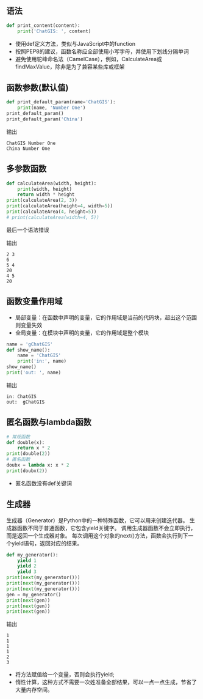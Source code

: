 
## 语法
```python
def print_content(content):
    print('ChatGIS: ', content)
```

- 使用def定义方法，类似与JavaScript中的function
- 按照PEP8的建议，函数名称应全部使用小写字母，并使用下划线分隔单词
- 避免使用驼峰命名法（CamelCase），例如，CalculateArea或findMaxValue，除非是为了兼容某些库或框架

## 函数参数(默认值)
```python
def print_default_param(name='ChatGIS'):
    print(name, 'Number One')
print_default_param()
print_default_param('China')
```
输出
```
ChatGIS Number One
China Number One
```
## 多参数函数
```python
def calculateArea(width, height):
    print(width, height)
    return width * height
print(calculateArea(2, 3))
print(calculateArea(height=4, width=5))
print(calculateArea(4, height=5))
# print(calculateArea(width=4, 5))
```
最后一个语法错误

输出
```
2 3
6
5 4
20
4 5
20
```

## 函数变量作用域
- 局部变量：在函数中声明的变量，它的作用域是当前的代码块，超出这个范围则变量失效
- 全局变量：在模块中声明的变量，它的作用域是整个模块
```python
name = 'gChatGIS'
def show_name():
    name = 'ChatGIS'
    print('in:', name)
show_name()
print('out: ', name)
```
输出
```
in: ChatGIS
out:  gChatGIS
```
## 匿名函数与lambda函数
```python
# 常规函数
def double(x):
    return x * 2
print(double(2))
# 匿名函数
doubx = lambda x: x * 2
print(doubx(2))
```
- 匿名函数没有def关键词

## 生成器
生成器（Generator）是Python中的一种特殊函数，它可以用来创建迭代器。
生成器函数不同于普通函数，它包含yield关键字。
调用生成器函数不会立即执行，而是返回一个生成器对象。
每次调用这个对象的next()方法，函数会执行到下一个yield语句，返回对应的结果。
```python
def my_generator():
    yield 1
    yield 2
    yield 3
print(next(my_generator()))
print(next(my_generator()))
print(next(my_generator()))
gen = my_generator()
print(next(gen))
print(next(gen))
print(next(gen))
```
输出
```
1
1
1
1
2
3
```
- 将方法赋值给一个变量，否则会执行yield;
- 惰性计算，这种方式不需要一次姓准备全部结果，可以一点一点生成，节省了大量内存空间。